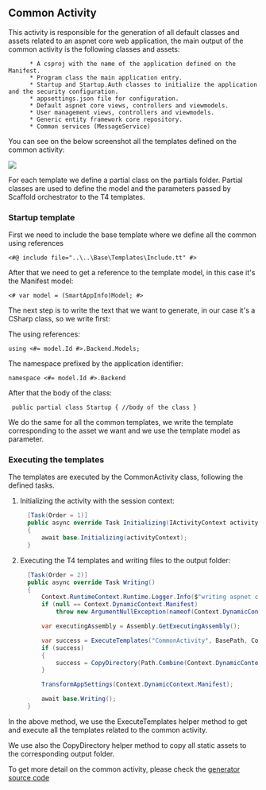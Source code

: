 ## Common Activity
This activity is responsible for the generation of all default classes and assets related to an aspnet core web application, the main output of the common activity is the following classes and assets:

          * A csproj with the name of the application defined on the Manifest.
          * Program class the main application entry. 
          * Startup and Startup.Auth classes to initialize the application and the security configuration.
          * appsettings.json file for configuration.
          * Default aspnet core views, controllers and viewmodels.
          * User management views, controllers and viewmodels.
          * Generic entity framework core repository.
          * Common services (MessageService)

You can see on the below screenshot all the templates defined on the common activity:

![](https://github.com/Mobioos/ASP.NET-Core-MVC/blob/master/ScreenShots/common-activity.png)

For each template we define a partial class on the partials folder. Partial classes are used to define the model and the parameters passed by Scaffold orchestrator to the T4 templates.

### Startup template

First we need to include the base template where we define all the common using references

`<#@ include file="..\..\Base\Templates\Include.tt" #>`

After that we need to get a reference to the template model, in this case it's the Manifest model:

`<# var model = (SmartAppInfo)Model; #>`

The next step is to write the text that we want to generate, in our case it's a CSharp class, so we write first:

The using references:

`using <#= model.Id #>.Backend.Models;`

The namespace prefixed by the application identifier:

`namespace <#= model.Id #>.Backend`

After that the body of the class:

` public partial class Startup
  {
    //body of the class
  }`

We do the same for all the common templates, we write the template corresponding to the asset we want and we use the template model as parameter.

### Executing the templates

The templates are executed by the CommonActivity class, following the defined tasks.

   1. Initializing the activity with the session context:
      ```c#
        [Task(Order = 1)]
        public async override Task Initializing(IActivityContext activityContext)
        {
            await base.Initializing(activityContext);
        }
      ```
   2. Executing the T4 templates and writing files to the output folder:
      ```c#
        [Task(Order = 2)]
        public async override Task Writing()
        {
            Context.RuntimeContext.Runtime.Logger.Info($"writing aspnet core common activity for session: { Context.RuntimeContext.Runtime.SessionId.ToString()}");
            if (null == Context.DynamicContext.Manifest)
                throw new ArgumentNullException(nameof(Context.DynamicContext.Manifest));

            var executingAssembly = Assembly.GetExecutingAssembly();

            var success = ExecuteTemplates("CommonActivity", BasePath, Context.DynamicContext.Manifest, executingAssembly);
            if (success)
            {
                success = CopyDirectory(Path.Combine(Context.DynamicContext.GeneratorPath, "Platforms\\Backend\\AspNetCore\\Common\\Templates"), BasePath);
            }

            TransformAppSettings(Context.DynamicContext.Manifest);

            await base.Writing();
        }
      ```

In the above method, we use the ExecuteTemplates helper method to get and execute all the templates related to the common activity.

We use also the CopyDirectory helper method to copy all static assets to the corresponding output folder.

To get more detail on the common activity, please check the [generator source code](https://github.com/Mobioos/ASP.NET-Core-MVC)

